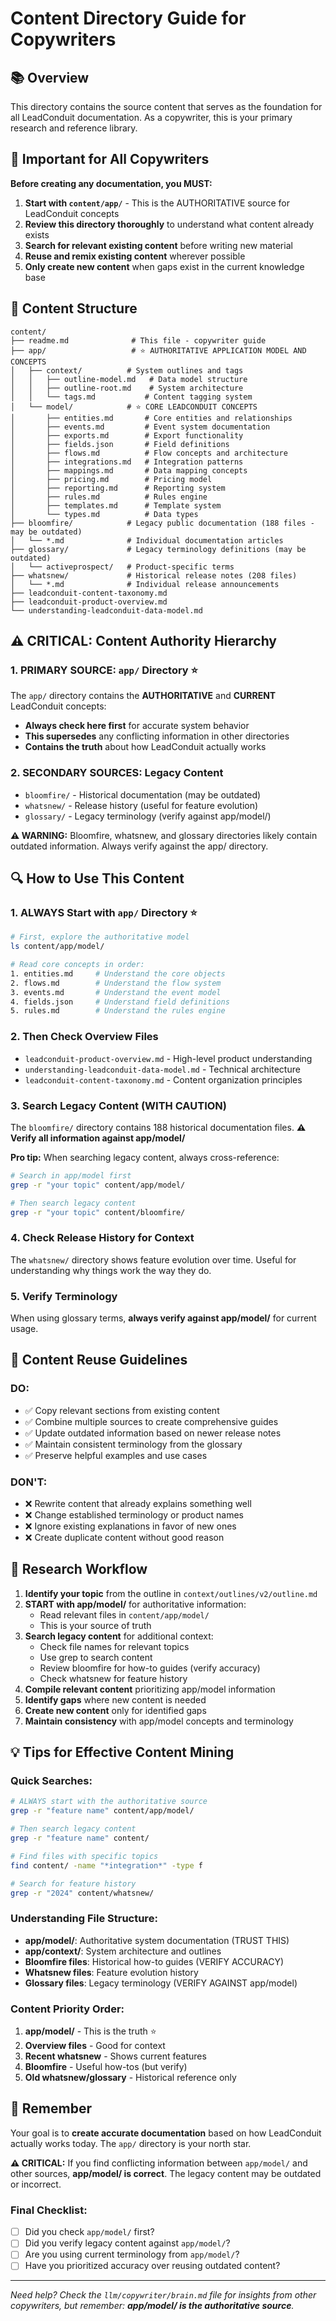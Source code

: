 # Content Directory Guide for Copywriters

## 📚 Overview

This directory contains the source content that serves as the foundation for all LeadConduit documentation. As a copywriter, this is your primary research and reference library.

## 🎯 Important for All Copywriters

**Before creating any documentation, you MUST:**

1. **Start with `content/app/`** - This is the AUTHORITATIVE source for LeadConduit concepts
2. **Review this directory thoroughly** to understand what content already exists
3. **Search for relevant existing content** before writing new material
4. **Reuse and remix existing content** wherever possible
5. **Only create new content** when gaps exist in the current knowledge base

## 📁 Content Structure

```
content/
├── readme.md              # This file - copywriter guide
├── app/                   # ⭐ AUTHORITATIVE APPLICATION MODEL AND CONCEPTS
│   ├── context/          # System outlines and tags
│   │   ├── outline-model.md   # Data model structure
│   │   ├── outline-root.md    # System architecture
│   │   └── tags.md           # Content tagging system
│   └── model/            # ⭐ CORE LEADCONDUIT CONCEPTS
│       ├── entities.md       # Core entities and relationships
│       ├── events.md         # Event system documentation
│       ├── exports.md        # Export functionality
│       ├── fields.json       # Field definitions
│       ├── flows.md          # Flow concepts and architecture
│       ├── integrations.md   # Integration patterns
│       ├── mappings.md       # Data mapping concepts
│       ├── pricing.md        # Pricing model
│       ├── reporting.md      # Reporting system
│       ├── rules.md          # Rules engine
│       ├── templates.md      # Template system
│       └── types.md          # Data types
├── bloomfire/            # Legacy public documentation (188 files - may be outdated)
│   └── *.md              # Individual documentation articles
├── glossary/             # Legacy terminology definitions (may be outdated)
│   └── activeprospect/   # Product-specific terms
├── whatsnew/             # Historical release notes (208 files)
│   └── *.md              # Individual release announcements
├── leadconduit-content-taxonomy.md
├── leadconduit-product-overview.md
└── understanding-leadconduit-data-model.md
```

## ⚠️ CRITICAL: Content Authority Hierarchy

### 1. **PRIMARY SOURCE: `app/` Directory** ⭐
The `app/` directory contains the **AUTHORITATIVE** and **CURRENT** LeadConduit concepts:
- **Always check here first** for accurate system behavior
- **This supersedes** any conflicting information in other directories
- **Contains the truth** about how LeadConduit actually works

### 2. **SECONDARY SOURCES: Legacy Content** 
- `bloomfire/` - Historical documentation (may be outdated)
- `whatsnew/` - Release history (useful for feature evolution)
- `glossary/` - Legacy terminology (verify against app/model/)

**⚠️ WARNING:** Bloomfire, whatsnew, and glossary directories likely contain outdated information. Always verify against the app/ directory.

## 🔍 How to Use This Content

### 1. **ALWAYS Start with `app/` Directory** ⭐
```bash
# First, explore the authoritative model
ls content/app/model/

# Read core concepts in order:
1. entities.md     # Understand the core objects
2. flows.md        # Understand the flow system
3. events.md       # Understand the event model
4. fields.json     # Understand field definitions
5. rules.md        # Understand the rules engine
```

### 2. **Then Check Overview Files**
- `leadconduit-product-overview.md` - High-level product understanding
- `understanding-leadconduit-data-model.md` - Technical architecture
- `leadconduit-content-taxonomy.md` - Content organization principles

### 3. **Search Legacy Content (WITH CAUTION)**
The `bloomfire/` directory contains 188 historical documentation files. **⚠️ Verify all information against app/model/**

**Pro tip:** When searching legacy content, always cross-reference:
```bash
# Search in app/model first
grep -r "your topic" content/app/model/

# Then search legacy content
grep -r "your topic" content/bloomfire/
```

### 4. **Check Release History for Context**
The `whatsnew/` directory shows feature evolution over time. Useful for understanding why things work the way they do.

### 5. **Verify Terminology**
When using glossary terms, **always verify against app/model/** for current usage.

## 📝 Content Reuse Guidelines

### DO:
- ✅ Copy relevant sections from existing content
- ✅ Combine multiple sources to create comprehensive guides
- ✅ Update outdated information based on newer release notes
- ✅ Maintain consistent terminology from the glossary
- ✅ Preserve helpful examples and use cases

### DON'T:
- ❌ Rewrite content that already explains something well
- ❌ Change established terminology or product names
- ❌ Ignore existing explanations in favor of new ones
- ❌ Create duplicate content without good reason

## 🎯 Research Workflow

1. **Identify your topic** from the outline in `context/outlines/v2/outline.md`
2. **START with app/model/** for authoritative information:
   - Read relevant files in `content/app/model/`
   - This is your source of truth
3. **Search legacy content** for additional context:
   - Check file names for relevant topics
   - Use grep to search content
   - Review bloomfire for how-to guides (verify accuracy)
   - Check whatsnew for feature history
4. **Compile relevant content** prioritizing app/model information
5. **Identify gaps** where new content is needed
6. **Create new content** only for identified gaps
7. **Maintain consistency** with app/model concepts and terminology

## 💡 Tips for Effective Content Mining

### Quick Searches:
```bash
# ALWAYS start with the authoritative source
grep -r "feature name" content/app/model/

# Then search legacy content
grep -r "feature name" content/

# Find files with specific topics
find content/ -name "*integration*" -type f

# Search for feature history
grep -r "2024" content/whatsnew/
```

### Understanding File Structure:
- **app/model/**: Authoritative system documentation (TRUST THIS)
- **app/context/**: System architecture and outlines
- **Bloomfire files**: Historical how-to guides (VERIFY ACCURACY)
- **Whatsnew files**: Feature evolution history
- **Glossary files**: Legacy terminology (VERIFY AGAINST app/model)

### Content Priority Order:
1. **app/model/** - This is the truth ⭐
2. **Overview files** - Good for context
3. **Recent whatsnew** - Shows current features
4. **Bloomfire** - Useful how-tos (but verify)
5. **Old whatsnew/glossary** - Historical reference only

## 🚀 Remember

Your goal is to **create accurate documentation** based on how LeadConduit actually works today. The `app/` directory is your north star.

**⚠️ CRITICAL:** If you find conflicting information between `app/model/` and other sources, **app/model/ is correct**. The legacy content may be outdated or incorrect.

### Final Checklist:
- [ ] Did you check `app/model/` first?
- [ ] Did you verify legacy content against `app/model/`?
- [ ] Are you using current terminology from `app/model/`?
- [ ] Have you prioritized accuracy over reusing outdated content?

---

*Need help? Check the `llm/copywriter/brain.md` file for insights from other copywriters, but remember: **app/model/ is the authoritative source**.*